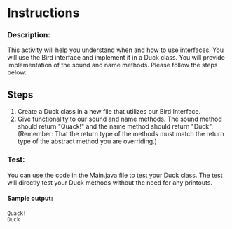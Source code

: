 # Instructions

### Description:
This activity will help you understand when and how to use interfaces. You will use the Bird interface and implement it in a Duck class. You will provide implementation of the sound and name methods. Please follow the steps below:
## Steps
1. Create a Duck class in a new file that utilizes our Bird Interface.
2. Give functionality to our sound and name methods. The sound method should return "Quack!" and the name method should return "Duck". (Remember: That the return type of the methods must match the return type of the abstract method you are overriding.)


### Test:
You can use the code in the Main.java file to test your Duck class. The test will directly test your Duck methods without the need for any printouts.

#### Sample output:
```
Quack!
Duck
```
  
